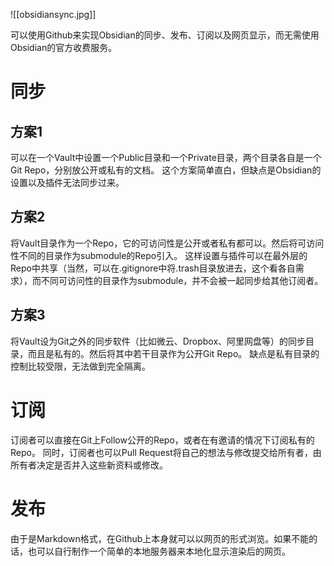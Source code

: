 ![[obsidiansync.jpg]]

可以使用Github来实现Obsidian的同步、发布、订阅以及网页显示，而无需使用Obsidian的官方收费服务。

# 同步

## 方案1

可以在一个Vault中设置一个Public目录和一个Private目录，两个目录各自是一个Git Repo，分别放公开或私有的文档。
这个方案简单直白，但缺点是Obsidian的设置以及插件无法同步过来。

## 方案2

将Vault目录作为一个Repo，它的可访问性是公开或者私有都可以。然后将可访问性不同的目录作为submodule的Repo引入。
这样设置与插件可以在最外层的Repo中共享（当然，可以在.gitignore中将.trash目录放进去，这个看各自需求），而不同可访问性的目录作为submodule，并不会被一起同步给其他订阅者。

## 方案3

将Vault设为Git之外的同步软件（比如微云、Dropbox、阿里网盘等）的同步目录，而且是私有的。然后将其中若干目录作为公开Git Repo。
缺点是私有目录的控制比较受限，无法做到完全隔离。

# 订阅

订阅者可以直接在Git上Follow公开的Repo，或者在有邀请的情况下订阅私有的Repo。
同时，订阅者也可以Pull Request将自己的想法与修改提交给所有者，由所有者决定是否并入这些新资料或修改。

# 发布

由于是Markdown格式，在Github上本身就可以以网页的形式浏览。如果不能的话，也可以自行制作一个简单的本地服务器来本地化显示渲染后的网页。
